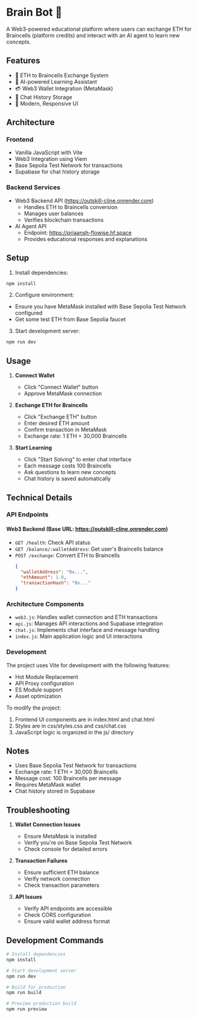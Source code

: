 # Brain Bot 🧠

A Web3-powered educational platform where users can exchange ETH for Braincells (platform credits) and interact with an AI agent to learn new concepts.

## Features

- 🔄 ETH to Braincells Exchange System
- 🤖 AI-powered Learning Assistant
- 💳 Web3 Wallet Integration (MetaMask)
- 💾 Chat History Storage
- 💫 Modern, Responsive UI

## Architecture

### Frontend
- Vanilla JavaScript with Vite
- Web3 Integration using Viem
- Base Sepolia Test Network for transactions
- Supabase for chat history storage

### Backend Services
- Web3 Backend API (https://outskill-cline.onrender.com)
  - Handles ETH to Braincells conversion
  - Manages user balances
  - Verifies blockchain transactions
- AI Agent API
  - Endpoint: https://priaansh-flowise.hf.space
  - Provides educational responses and explanations

## Setup

1. Install dependencies:
```bash
npm install
```

2. Configure environment:
- Ensure you have MetaMask installed with Base Sepolia Test Network configured
- Get some test ETH from Base Sepolia faucet

3. Start development server:
```bash
npm run dev
```

## Usage

1. **Connect Wallet**
   - Click "Connect Wallet" button
   - Approve MetaMask connection

2. **Exchange ETH for Braincells**
   - Click "Exchange ETH" button
   - Enter desired ETH amount
   - Confirm transaction in MetaMask
   - Exchange rate: 1 ETH = 30,000 Braincells

3. **Start Learning**
   - Click "Start Solving" to enter chat interface
   - Each message costs 100 Braincells
   - Ask questions to learn new concepts
   - Chat history is saved automatically

## Technical Details

### API Endpoints

#### Web3 Backend (Base URL: https://outskill-cline.onrender.com)

- `GET /health`: Check API status
- `GET /balance/:walletAddress`: Get user's Braincells balance
- `POST /exchange`: Convert ETH to Braincells
  ```json
  {
    "walletAddress": "0x...",
    "ethAmount": 1.0,
    "transactionHash": "0x..."
  }
  ```

### Architecture Components

- `web3.js`: Handles wallet connection and ETH transactions
- `api.js`: Manages API interactions and Supabase integration
- `chat.js`: Implements chat interface and message handling
- `index.js`: Main application logic and UI interactions

### Development

The project uses Vite for development with the following features:
- Hot Module Replacement
- API Proxy configuration
- ES Module support
- Asset optimization

To modify the project:
1. Frontend UI components are in index.html and chat.html
2. Styles are in css/styles.css and css/chat.css
3. JavaScript logic is organized in the js/ directory

## Notes

- Uses Base Sepolia Test Network for transactions
- Exchange rate: 1 ETH = 30,000 Braincells
- Message cost: 100 Braincells per message
- Requires MetaMask wallet
- Chat history stored in Supabase

## Troubleshooting

1. **Wallet Connection Issues**
   - Ensure MetaMask is installed
   - Verify you're on Base Sepolia Test Network
   - Check console for detailed errors

2. **Transaction Failures**
   - Ensure sufficient ETH balance
   - Verify network connection
   - Check transaction parameters

3. **API Issues**
   - Verify API endpoints are accessible
   - Check CORS configuration
   - Ensure valid wallet address format

## Development Commands

```bash
# Install dependencies
npm install

# Start development server
npm run dev

# Build for production
npm run build

# Preview production build
npm run preview
